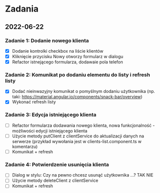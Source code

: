 # Zadania

## 2022-06-22

### Zadanie 1: Dodanie nowego klienta
 - [x] Dodanie kontrolki checkbox na liście klientów
 - [x] Kliknięcie przycisku Nowy otworzy formularz w dialogu
 - [x] Refactor istnejącego formularza, dodawaie pola telefon

### Zadanie 2: Komunikat po dodaniu elementu do listy i refresh listy
 - [x] Dodać nieinwazyjny komunikat o pomyślnym dodaniu użytkownika (np. taki: https://material.angular.io/components/snack-bar/overview)
 - [x] Wykonać refresh listy

### Zadanie 3: Edycja istniejącego klienta
 - [ ] Refactor formularza dodawania nowego klienta, nowa funkcjonalność - możliwości edycji istniejącego klienta
 - [ ] Użycie metody putClient z clientService do aktualizacji danych na serwerze (przykład wywołania jest w clients-list.component.ts w komentarzu)
 - [ ] Komunikat + refresh

### Zadanie 4: Potwierdzenie usunięcia klienta
 - [ ] Dialog w stylu: Czy na pewno chcesz usunąć użytkownika ...? TAK NIE
 - [ ] Użycie metody deleteClient z clientService
 - [ ] Komunikat + refresh
